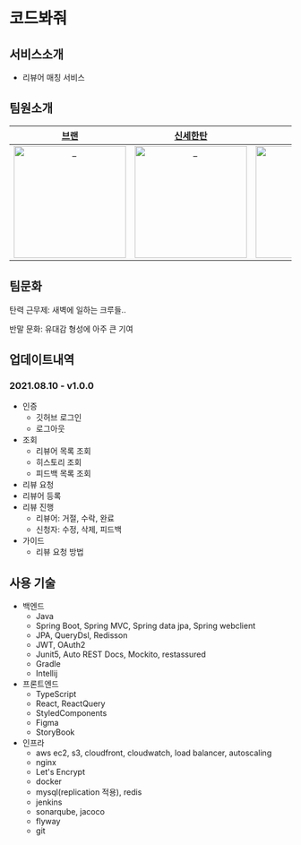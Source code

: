 # 코드봐줘

## 서비스소개

- 리뷰어 매칭 서비스

## 팀원소개

|  [브랜](https://github.com/seojihwan)  |  [신세한탄](https://github.com/shinsehantan)  |  [시드](https://github.com/hsik0225)  |  [알리](https://github.com/jh8579)  |  [파피](https://github.com/TaewanKimmmm)  |  [에어](https://github.com/KJunseo)  
| :----------: |  :--------:  |  :---------: |  :---------: | :---------: |  :---------: |
| <img src="https://avatars.githubusercontent.com/u/52202474?s=400&v=4" width=200px alt="_"/> | <img src="https://avatars.githubusercontent.com/u/67591151?s=400&v=4" width=200px alt="_"/> | <img src="https://avatars.githubusercontent.com/u/56301069?s=400&v=4" width=200px alt="_"/> | <img src="https://avatars.githubusercontent.com/u/32974201?s=400&v=4" width=200px alt="_"> | <img src="https://avatars.githubusercontent.com/u/50273712?s=400&v=4" width=200px alt="_"> | <img src="https://avatars.githubusercontent.com/u/45876793?s=400&v=4" width=200px alt="_"> |

## 팀문화

탄력 근무제: 새벽에 일하는 크루들..

반말 문화: 유대감 형성에 아주 큰 기여

## 업데이트내역

### 2021.08.10 - v1.0.0

- 인증
    - 깃허브 로그인
    - 로그아웃
- 조회
    - 리뷰어 목록 조회
    - 히스토리 조회
    - 피드백 목록 조회
- 리뷰 요청
- 리뷰어 등록
- 리뷰 진행
    - 리뷰어: 거절, 수락, 완료
    - 신청자: 수정, 삭제, 피드백
- 가이드
    - 리뷰 요청 방법

## 사용 기술

- 백엔드
    - Java
    - Spring Boot, Spring MVC, Spring data jpa, Spring webclient
    - JPA, QueryDsl, Redisson
    - JWT, OAuth2
    - Junit5, Auto REST Docs, Mockito, restassured
    - Gradle
    - Intellij
- 프론트엔드
    - TypeScript
    - React, ReactQuery
    - StyledComponents
    - Figma
    - StoryBook
- 인프라
    - aws ec2, s3, cloudfront, cloudwatch, load balancer, autoscaling
    - nginx
    - Let's Encrypt
    - docker
    - mysql(replication 적용), redis
    - jenkins
    - sonarqube, jacoco
    - flyway
    - git

